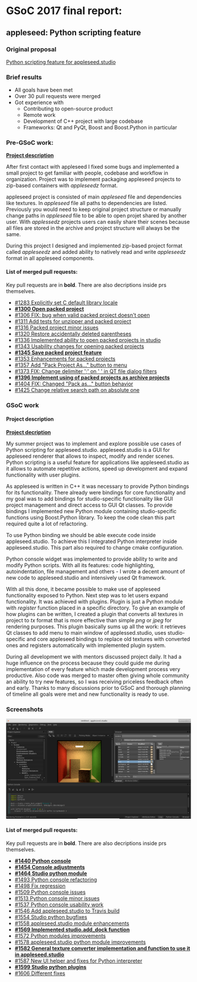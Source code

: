 # GSoC 2017 final report:
## appleseed: Python scripting feature
### Original proposal
[Python scripting feature for appleseed.studio](Proposal.md)
### Brief results
* All goals have been met
* Over 30 pull requests were merged
* Got experience with
  * Contributing to open-source product
  * Remote work
  * Development of C++ project with large codebase
  * Frameworks: Qt and PyQt, Boost and Boost.Python in particular
### Pre-GSoC work:
[**Project description**](https://github.com/appleseedhq/appleseed/wiki/List-of-Project-Ideas-for-GSoC-2017#project-3-single-file-zip-based-project-archives)

After first contact with appleseed I fixed some bugs and implemented a small project to get familiar with people, codebase and workflow in organization. Project was to implement packaging appleseed projects to zip-based containers with _appleseedz_ format.

appleseed project is consisted of main _appleseed_ file and dependencies like textures. In _appleseed_ file all paths to dependencies are listed. Previously you would need to keep original project structure or manually change paths in _appleseed_ file to be able to open projet shared by another user. With _applessedz_ projects users can easily share their scenes because all files are stored in the archive and project structure will always be the same.

During this project I designed and implemented zip-based project format called _appleseedz_ and added ability to natively read and write _appleseedz_ format in all appleseed components.

#### List of merged pull requests:
Key pull requests are in **bold**. There are also decriptions inside prs themselves.
* [#1283 Explicitly set C default library locale](https://github.com/appleseedhq/appleseed/pull/1283)
* [**#1300 Open packed project**](https://github.com/appleseedhq/appleseed/pull/1300)
* [#1306 FIX: bug when valid packed project doesn't open](https://github.com/appleseedhq/appleseed/pull/1306)
* [#1311 Add tests for unzipper and packed project](https://github.com/appleseedhq/appleseed/pull/1311)
* [#1316 Packed project minor issues](https://github.com/appleseedhq/appleseed/pull/1316)
* [#1320 Restore accidentally deleted parentheses](https://github.com/appleseedhq/appleseed/pull/1320)
* [#1336 Implemented ability to open packed projects in studio](https://github.com/appleseedhq/appleseed/pull/1336)
* [#1343 Usability changes for opening packed projects](https://github.com/appleseedhq/appleseed/pull/1343)
* [**#1345 Save packed project feature**](https://github.com/appleseedhq/appleseed/pull/1345)
* [#1353 Enhancements for packed projects](https://github.com/appleseedhq/appleseed/pull/1353)
* [#1357 Add "Pack Project As..." button to menu](https://github.com/appleseedhq/appleseed/pull/1357)
* [#1373 FIX: Change delimiter ';' on ' ' in QT file dialog filters](https://github.com/appleseedhq/appleseed/pull/1373)
* [**#1396 Implement using of packed projects as archive projects**](https://github.com/appleseedhq/appleseed/pull/1396)
* [#1404 FIX: Changed "Pack as..." button behavior](https://github.com/appleseedhq/appleseed/pull/1404)
* [#1425 Change relative search path on absolute one](https://github.com/appleseedhq/appleseed/pull/1425)

### GSoC work
#### Project description
[**Project decription**](https://github.com/appleseedhq/appleseed/wiki/List-of-Project-Ideas-for-GSoC-2017#project-14-python-scripting)

My summer project was to implement and explore possible use cases of Python scripting for appleseed.studio. appleseed.studio is a GUI for appleseed renderer that allows to inspect, modify and render scenes. Python scripting is a useful feature for applications like appleseed.studio as it allows to automate repetitive actions, speed up development and expand functionality with user plugins.

As appleseed is written in C++ it was necessary to provide Python bindings for its functionality. There already were bindings for core functionality and my goal was to add bindings for studio-specific functionality like GUI project management and direct access to GUI Qt classes. To provide bindings I implemented new Python module containing studio-specific functions using Boost.Python library. To keep the code clean this part required quite a lot of refactoring.

To use Python binding we should be able execute code inside appleseed.studio. To achieve this I integrated Python interpreter inside appleseed.studio. This part also required to change cmake configuration.

Python console widget was implemented to provide ability to write and modify Python scripts. With all its features: code highlighting, autoindentation, file management and others - I wrote a decent amount of new code to appleseed.studio and intensively used Qt framework.

With all this done, it became possible to make use of appleseed functionality exposed to Python. Next step was to let users expand functionality. It was achieved with plugins. Plugin is just a Python module with _register_ function placed in a specific directory. To give an example of how plugins can be written, I created a plugin that converts all textures in project to _tx_ format that is more effective than simple _png_ or _jpeg_ for rendering purposes. This plugin basically sums up all the work: it retrieves Qt classes to add menu to main window of applessed.studio, uses studio-specific and core appleseed bindings to replace old textures with converted ones and registers automatically with implemented plugin system.

During all development we with mentors discussed project daily. It had a huge influence on the process because they could guide me during implementation of every feature which made development process very productive. Also code was merged to master often giving whole community an ability to try new features, so I was receiving priceless feedback often and early. Thanks to many discussions prior to GSoC and thorough planning of timeline all goals were met and new functionality is ready to use.

### Screenshots
![Studio Gaffer Browser](studio_gaffer_browser.png)

#### List of merged pull requests:
Key pull requests are in **bold**. There are also decriptions inside prs themselves.
* [**#1440 Python console**](https://github.com/appleseedhq/appleseed/pull/1440)
* [**#1454 Console adjustments**](https://github.com/appleseedhq/appleseed/pull/1454)
* [**#1464 Studio python module**](https://github.com/appleseedhq/appleseed/pull/1464)
* [#1493 Python console refactoring](https://github.com/appleseedhq/appleseed/pull/1493)
* [#1498 Fix regression](https://github.com/appleseedhq/appleseed/pull/1498)
* [#1509 Python console issues](https://github.com/appleseedhq/appleseed/pull/1509)
* [#1513 Python console minor issues](https://github.com/appleseedhq/appleseed/pull/1513)
* [#1537 Python console usability work](https://github.com/appleseedhq/appleseed/pull/1537)
* [#1546 Add appleseed.studio to Travis build](https://github.com/appleseedhq/appleseed/pull/1546)
* [#1554 Studio python bugfixes](https://github.com/appleseedhq/appleseed/pull/1554)
* [#1558 appleseed.studio module enhancements](https://github.com/appleseedhq/appleseed/pull/1558)
* [**#1569 Implemented studio.add_dock function**](https://github.com/appleseedhq/appleseed/pull/1569)
* [#1572 Python modules improvements](https://github.com/appleseedhq/appleseed/pull/1572)
* [#1578 appleseed.studio python module improvements](https://github.com/appleseedhq/appleseed/pull/1578)
* [**#1582 General texture converter implementation and function to use it in appleseed.studio**](https://github.com/appleseedhq/appleseed/pull/1582)
* [#1587 New UI helper and fixes for Python interpreter](https://github.com/appleseedhq/appleseed/pull/1587)
* [**#1599 Studio python plugins**](https://github.com/appleseedhq/appleseed/pull/1599)
* [#1606 Different fixes](https://github.com/appleseedhq/appleseed/pull/1606)
